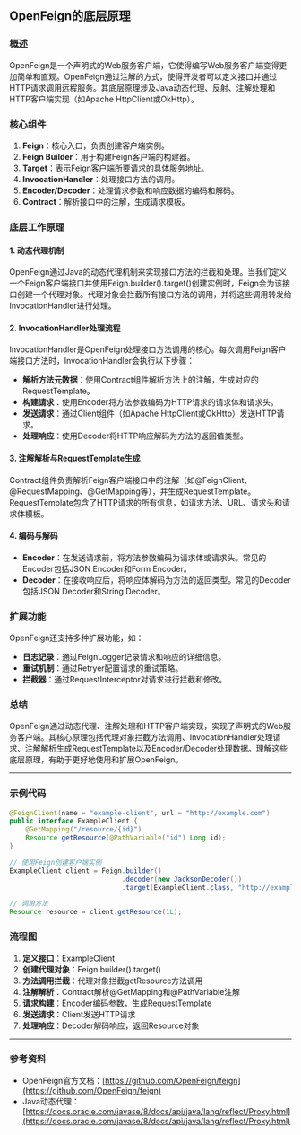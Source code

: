 ## OpenFeign的底层原理

### 概述
OpenFeign是一个声明式的Web服务客户端，它使得编写Web服务客户端变得更加简单和直观。OpenFeign通过注解的方式，使得开发者可以定义接口并通过HTTP请求调用远程服务。其底层原理涉及Java动态代理、反射、注解处理和HTTP客户端实现（如Apache HttpClient或OkHttp）。

### 核心组件
1. **Feign**：核心入口，负责创建客户端实例。
2. **Feign Builder**：用于构建Feign客户端的构建器。
3. **Target**：表示Feign客户端所要请求的具体服务地址。
4. **InvocationHandler**：处理接口方法的调用。
5. **Encoder/Decoder**：处理请求参数和响应数据的编码和解码。
6. **Contract**：解析接口中的注解，生成请求模板。

### 底层工作原理

#### 1. 动态代理机制
OpenFeign通过Java的动态代理机制来实现接口方法的拦截和处理。当我们定义一个Feign客户端接口并使用Feign.builder().target()创建实例时，Feign会为该接口创建一个代理对象。代理对象会拦截所有接口方法的调用，并将这些调用转发给InvocationHandler进行处理。

#### 2. InvocationHandler处理流程
InvocationHandler是OpenFeign处理接口方法调用的核心。每次调用Feign客户端接口方法时，InvocationHandler会执行以下步骤：
- **解析方法元数据**：使用Contract组件解析方法上的注解，生成对应的RequestTemplate。
- **构建请求**：使用Encoder将方法参数编码为HTTP请求的请求体和请求头。
- **发送请求**：通过Client组件（如Apache HttpClient或OkHttp）发送HTTP请求。
- **处理响应**：使用Decoder将HTTP响应解码为方法的返回值类型。

#### 3. 注解解析与RequestTemplate生成
Contract组件负责解析Feign客户端接口中的注解（如@FeignClient、@RequestMapping、@GetMapping等），并生成RequestTemplate。RequestTemplate包含了HTTP请求的所有信息，如请求方法、URL、请求头和请求体模板。

#### 4. 编码与解码
- **Encoder**：在发送请求前，将方法参数编码为请求体或请求头。常见的Encoder包括JSON Encoder和Form Encoder。
- **Decoder**：在接收响应后，将响应体解码为方法的返回类型。常见的Decoder包括JSON Decoder和String Decoder。

### 扩展功能
OpenFeign还支持多种扩展功能，如：
- **日志记录**：通过FeignLogger记录请求和响应的详细信息。
- **重试机制**：通过Retryer配置请求的重试策略。
- **拦截器**：通过RequestInterceptor对请求进行拦截和修改。

### 总结
OpenFeign通过动态代理、注解处理和HTTP客户端实现，实现了声明式的Web服务客户端。其核心原理包括代理对象拦截方法调用、InvocationHandler处理请求、注解解析生成RequestTemplate以及Encoder/Decoder处理数据。理解这些底层原理，有助于更好地使用和扩展OpenFeign。

---

### 示例代码
```java
@FeignClient(name = "example-client", url = "http://example.com")
public interface ExampleClient {
    @GetMapping("/resource/{id}")
    Resource getResource(@PathVariable("id") Long id);
}

// 使用Feign创建客户端实例
ExampleClient client = Feign.builder()
                            .decoder(new JacksonDecoder())
                            .target(ExampleClient.class, "http://example.com");

// 调用方法
Resource resource = client.getResource(1L);
```

### 流程图
1. **定义接口**：ExampleClient
2. **创建代理对象**：Feign.builder().target()
3. **方法调用拦截**：代理对象拦截getResource方法调用
4. **注解解析**：Contract解析@GetMapping和@PathVariable注解
5. **请求构建**：Encoder编码参数，生成RequestTemplate
6. **发送请求**：Client发送HTTP请求
7. **处理响应**：Decoder解码响应，返回Resource对象

---

### 参考资料
- OpenFeign官方文档：[https://github.com/OpenFeign/feign](https://github.com/OpenFeign/feign)
- Java动态代理：[https://docs.oracle.com/javase/8/docs/api/java/lang/reflect/Proxy.html](https://docs.oracle.com/javase/8/docs/api/java/lang/reflect/Proxy.html)
